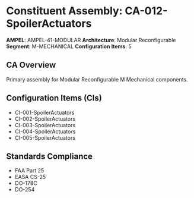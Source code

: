 # Constituent Assembly: CA-012-SpoilerActuators

**AMPEL**: AMPEL-41-MODULAR
**Architecture**: Modular Reconfigurable
**Segment**: M-MECHANICAL
**Configuration Items**: 5

## CA Overview
Primary assembly for Modular Reconfigurable M Mechanical components.

## Configuration Items (CIs)
- CI-001-SpoilerActuators
- CI-002-SpoilerActuators
- CI-003-SpoilerActuators
- CI-004-SpoilerActuators
- CI-005-SpoilerActuators

## Standards Compliance
- FAA Part 25
- EASA CS-25
- DO-178C
- DO-254
